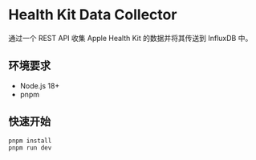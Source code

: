 # Health Kit Data Collector

通过一个 REST API 收集 Apple Health Kit 的数据并将其传送到 InfluxDB 中。

## 环境要求

- Node.js 18+
- pnpm

## 快速开始

```bash
pnpm install
pnpm run dev
```
